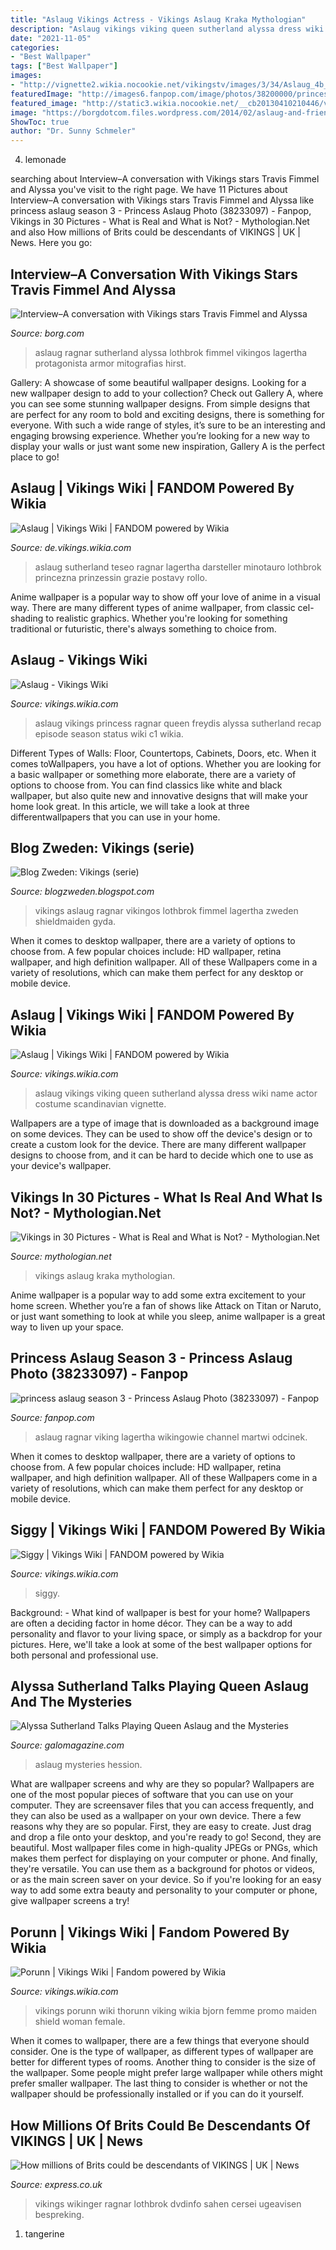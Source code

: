 ```yaml
---
title: "Aslaug Vikings Actress - Vikings Aslaug Kraka Mythologian"
description: "Aslaug vikings viking queen sutherland alyssa dress wiki name actor costume scandinavian vignette"
date: "2021-11-05"
categories:
- "Best Wallpaper"
tags: ["Best Wallpaper"]
images:
- "http://vignette2.wikia.nocookie.net/vikingstv/images/3/34/Aslaug_4b_2.jpg/revision/latest?cb=20170113213533"
featuredImage: "http://images6.fanpop.com/image/photos/38200000/princess-aslaug-season-3-princess-aslaug-38233097-4912-7360.jpg"
featured_image: "http://static3.wikia.nocookie.net/__cb20130410210446/vikingstv/images/9/96/Aslaug_c1.png"
image: "https://borgdotcom.files.wordpress.com/2014/02/aslaug-and-friend-in-vikings.jpg"
ShowToc: true
author: "Dr. Sunny Schmeler"
---
```



4. lemonade 

	

		
searching about Interview–A conversation with Vikings stars Travis Fimmel and Alyssa you've visit to the right page. We have 11 Pictures about Interview–A conversation with Vikings stars Travis Fimmel and Alyssa like princess aslaug season 3 - Princess Aslaug Photo (38233097) - Fanpop, Vikings in 30 Pictures - What is Real and What is Not? - Mythologian.Net and also How millions of Brits could be descendants of VIKINGS | UK | News. Here you go:
		
    
## Interview–A Conversation With Vikings Stars Travis Fimmel And Alyssa

<img loading=lazy src="https://borgdotcom.files.wordpress.com/2014/02/aslaug-and-friend-in-vikings.jpg" onerror="this.onerror=null;this.src='https://tse1.mm.bing.net/th?id=OIP.UOwHWjsWH9GVkPDibR_q2QHaEK&amp;pid=15.1';" alt="Interview–A conversation with Vikings stars Travis Fimmel and Alyssa">

_Source: borg.com_

>aslaug ragnar sutherland alyssa lothbrok fimmel vikingos lagertha protagonista armor mitografias hirst. 

	

Gallery: A showcase of some beautiful wallpaper designs.
Looking for a new wallpaper design to add to your collection? Check out Gallery A, where you can see some stunning wallpaper designs. From simple designs that are perfect for any room to bold and exciting designs, there is something for everyone. With such a wide range of styles, it’s sure to be an interesting and engaging browsing experience. Whether you’re looking for a new way to display your walls or just want some new inspiration, Gallery A is the perfect place to go!





	
	
    
## Aslaug | Vikings Wiki | FANDOM Powered By Wikia

<img loading=lazy src="https://vignette.wikia.nocookie.net/vikings/images/1/10/Aslaug.jpg/revision/latest?cb=20140329120042&amp;path-prefix=de" onerror="this.onerror=null;this.src='https://tse3.mm.bing.net/th?id=OIP.1xoFgxs4mZfWH0e2P9u9CgHaJ3&amp;pid=15.1';" alt="Aslaug | Vikings Wiki | FANDOM powered by Wikia">

_Source: de.vikings.wikia.com_

>aslaug sutherland teseo ragnar lagertha darsteller minotauro lothbrok princezna prinzessin grazie postavy rollo. 

	

Anime wallpaper is a popular way to show off your love of anime in a visual way. There are many different types of anime wallpaper, from classic cel-shading to realistic graphics. Whether you're looking for something traditional or futuristic, there's always something to choice from.

    
## Aslaug - Vikings Wiki

<img loading=lazy src="http://static3.wikia.nocookie.net/__cb20130410210446/vikingstv/images/9/96/Aslaug_c1.png" onerror="this.onerror=null;this.src='https://tse4.mm.bing.net/th?id=OIP.IRqnVOk6xgbOn2CQu2ZwfwHaJI&amp;pid=15.1';" alt="Aslaug - Vikings Wiki">

_Source: vikings.wikia.com_

>aslaug vikings princess ragnar queen freydis alyssa sutherland recap episode season status wiki c1 wikia. 

	

Different Types of Walls: Floor, Countertops, Cabinets, Doors, etc.
When it comes toWallpapers, you have a lot of options. Whether you are looking for a basic wallpaper or something more elaborate, there are a variety of options to choose from. You can find classics like white and black wallpaper, but also quite new and innovative designs that will make your home look great. In this article, we will take a look at three differentwallpapers that you can use in your home.

    
## Blog Zweden: Vikings (serie)

<img loading=lazy src="http://3.bp.blogspot.com/-TB4TCYZ-Tjg/UaZekR8WLQI/AAAAAAAAHvA/qVtuVzjB0kU/s1600/aslaug.jpg" onerror="this.onerror=null;this.src='https://tse4.mm.bing.net/th?id=OIP.FdBQ1WtNXIH3gttvJY08pgAAAA&amp;pid=15.1';" alt="Blog Zweden: Vikings (serie)">

_Source: blogzweden.blogspot.com_

>vikings aslaug ragnar vikingos lothbrok fimmel lagertha zweden shieldmaiden gyda. 

	

When it comes to desktop wallpaper, there are a variety of options to choose from. A few popular choices include: HD wallpaper, retina wallpaper, and high definition wallpaper. All of these Wallpapers come in a variety of resolutions, which can make them perfect for any desktop or mobile device. 

    
## Aslaug | Vikings Wiki | FANDOM Powered By Wikia

<img loading=lazy src="http://vignette2.wikia.nocookie.net/vikingstv/images/3/34/Aslaug_4b_2.jpg/revision/latest?cb=20170113213533" onerror="this.onerror=null;this.src='https://tse2.mm.bing.net/th?id=OIP.kgwLab5yxrIpflMI9KFmiAHaKS&amp;pid=15.1';" alt="Aslaug | Vikings Wiki | FANDOM powered by Wikia">

_Source: vikings.wikia.com_

>aslaug vikings viking queen sutherland alyssa dress wiki name actor costume scandinavian vignette. 

	

Wallpapers are a type of image that is downloaded as a background image on some devices. They can be used to show off the device's design or to create a custom look for the device. There are many different wallpaper designs to choose from, and it can be hard to decide which one to use as your device's wallpaper.

    
## Vikings In 30 Pictures - What Is Real And What Is Not? - Mythologian.Net

<img loading=lazy src="http://mythologian.net/wp-content/uploads/2017/02/aslaug-vikings-real-or-not-1024x576.jpg" onerror="this.onerror=null;this.src='https://tse2.mm.bing.net/th?id=OIP.7XTOFaziGdHnPqsWSzuhPwHaEK&amp;pid=15.1';" alt="Vikings in 30 Pictures - What is Real and What is Not? - Mythologian.Net">

_Source: mythologian.net_

>vikings aslaug kraka mythologian. 

	

Anime wallpaper is a popular way to add some extra excitement to your home screen. Whether you’re a fan of shows like Attack on Titan or Naruto, or just want something to look at while you sleep, anime wallpaper is a great way to liven up your space.

    
## Princess Aslaug Season 3 - Princess Aslaug Photo (38233097) - Fanpop

<img loading=lazy src="http://images6.fanpop.com/image/photos/38200000/princess-aslaug-season-3-princess-aslaug-38233097-4912-7360.jpg" onerror="this.onerror=null;this.src='https://tse3.mm.bing.net/th?id=OIP.0vpwbdsAkI3l759zhSKLaQHaLG&amp;pid=15.1';" alt="princess aslaug season 3 - Princess Aslaug Photo (38233097) - Fanpop">

_Source: fanpop.com_

>aslaug ragnar viking lagertha wikingowie channel martwi odcinek. 

	

When it comes to desktop wallpaper, there are a variety of options to choose from. A few popular choices include: HD wallpaper, retina wallpaper, and high definition wallpaper. All of these Wallpapers come in a variety of resolutions, which can make them perfect for any desktop or mobile device. 

    
## Siggy | Vikings Wiki | FANDOM Powered By Wikia

<img loading=lazy src="https://vignette.wikia.nocookie.net/vikingstv/images/8/8f/Siggy_c1.png/revision/latest?cb=20130320142927" onerror="this.onerror=null;this.src='https://tse4.mm.bing.net/th?id=OIP.fzVGVshHalJZwx5ap5LQKAHaJH&amp;pid=15.1';" alt="Siggy | Vikings Wiki | FANDOM powered by Wikia">

_Source: vikings.wikia.com_

>siggy. 

	

Background: - What kind of wallpaper is best for your home?
Wallpapers are often a deciding factor in home décor. They can be a way to add personality and flavor to your living space, or simply as a backdrop for your pictures. Here, we'll take a look at some of the best wallpaper options for both personal and professional use.

    
## Alyssa Sutherland Talks Playing Queen Aslaug And The Mysteries

<img loading=lazy src="https://www.galomagazine.com/wp-content/uploads/2015/03/queen-aslaug.jpg" onerror="this.onerror=null;this.src='https://tse1.mm.bing.net/th?id=OIP.6xdlDHVxf6PMBUZpQPuOyAHaE8&amp;pid=15.1';" alt="Alyssa Sutherland Talks Playing Queen Aslaug and the Mysteries">

_Source: galomagazine.com_

>aslaug mysteries hession. 

	

What are wallpaper screens and why are they so popular?
Wallpapers are one of the most popular pieces of software that you can use on your computer. They are screensaver files that you can access frequently, and they can also be used as a wallpaper on your own device. There a few reasons why they are so popular. First, they are easy to create. Just drag and drop a file onto your desktop, and you're ready to go! Second, they are beautiful. Most wallpaper files come in high-quality JPEGs or PNGs, which makes them perfect for displaying on your computer or phone. And finally, they're versatile. You can use them as a background for photos or videos, or as the main screen saver on your device. So if you're looking for an easy way to add some extra beauty and personality to your computer or phone, give wallpaper screens a try!

    
## Porunn | Vikings Wiki | Fandom Powered By Wikia

<img loading=lazy src="http://vignette3.wikia.nocookie.net/vikingstv/images/8/8b/Porunnseason3.jpg/revision/latest?cb=20150307191801" onerror="this.onerror=null;this.src='https://tse1.mm.bing.net/th?id=OIP.n3oRoJI1UF6pzfVZnaRozwHaLG&amp;pid=15.1';" alt="Porunn | Vikings Wiki | Fandom powered by Wikia">

_Source: vikings.wikia.com_

>vikings porunn wiki thorunn viking wikia bjorn femme promo maiden shield woman female. 

	

When it comes to wallpaper, there are a few things that everyone should consider. One is the type of wallpaper, as different types of wallpaper are better for different types of rooms. Another thing to consider is the size of the wallpaper. Some people might prefer large wallpaper while others might prefer smaller wallpaper. The last thing to consider is whether or not the wallpaper should be professionally installed or if you can do it yourself.

    
## How Millions Of Brits Could Be Descendants Of VIKINGS | UK | News

<img loading=lazy src="https://cdn.images.express.co.uk/img/dynamic/1/750x445/795760.jpg" onerror="this.onerror=null;this.src='https://tse1.mm.bing.net/th?id=OIP.VsCDtJtYc-Qf_BwRq48eTwHaEZ&amp;pid=15.1';" alt="How millions of Brits could be descendants of VIKINGS | UK | News">

_Source: express.co.uk_

>vikings wikinger ragnar lothbrok dvdinfo sahen cersei ugeavisen bespreking. 

	

1. tangerine 

